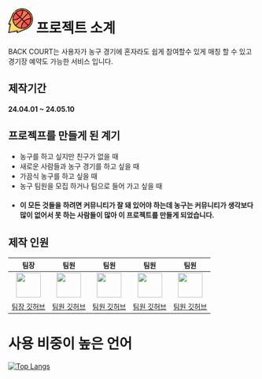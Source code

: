 # <img src="/src/main/webapp/resources/img/icon/logo.png"  width="50px" height="50px"></img> 프로젝트 소계
 BACK COURT는 사용자가 농구 경기에 혼자라도 쉽게 참여할수 있게 매칭 할 수 있고 경기장 예약도 가능한 서비스 입니다.

## 제작기간
#### 24.04.01 ~ 24.05.10


## 프로젝프를 만들게 된 계기
- 농구를 하고 싶지만 친구가 없을 때
- 새로운 사람들과 농구 경기를 하고 싶을 때
- 가끔식 농구를 하고 싶을 때
- 농구 팀원을 모집 하거나 팀으로 들어 가고 싶을 때
- #### 이 모든 것들을 하려면 커뮤니티가 잘 돼 있어야 하는데 농구는 커뮤니티가 생각보다 많이 없어서 못 하는 사람들이 많아 이 프로젝트를 만들게 되었습니다.


## 제작 인원
|팀장|팀원|팀원|팀원|팀원|
|:-:|:-:|:-:|:-:|:-:|
|<img src="https://avatars.githubusercontent.com/u/77182293?v=4" width="50px" height="50px"/>|<img src="https://avatars.githubusercontent.com/u/157499897?v=4" width="50px" height="50px"/>|<img src="https://avatars.githubusercontent.com/u/167273720?v=4" width="50px" height="50px"/>|<img src="https://avatars.githubusercontent.com/u/167273795?v=4" width="50px" height="50px"/>|<img src="https://avatars.githubusercontent.com/u/63435073?v=4" width="50px" height="50px"/>|
|[팀장 깃허브](https://github.com/eogns22222)|[팀원 깃허브](https://github.com/apg021067)|[팀원 깃허브](https://github.com/min0eda)|[팀원 깃허브](https://github.com/tmdals9781)|[팀원 깃허브](https://github.com/woo677)|



# 사용 비중이 높은 언어
[![Top Langs](https://github-readme-stats.vercel.app/api/top-langs/?username=woo677&layout=donut&theme=radical)](https://github.com/anuraghazra/github-readme-stats)
